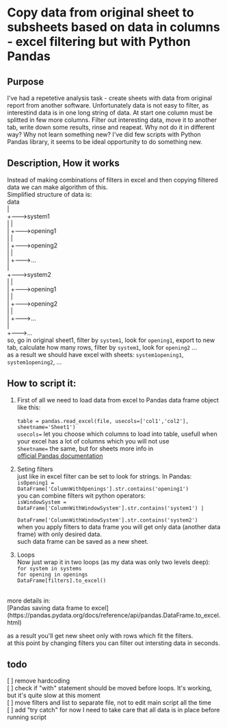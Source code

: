 # Copy data from original sheet to subsheets based on data in columns - excel filtering but with Python Pandas

## Purpose
I've had a repetetive analysis task - create sheets with data from original report from another software. Unfortunately data is not easy to filter, as interestind data is in one long string of data. At start one column must be splitted in few more columns. Filter out interesting data, move it to another tab, write down some results, rinse and reapeat. 
Why not do it in different way? Why not learn something new?
I've did few scripts with Python Pandas library, it seems to be ideal opportunity to do something new.

## Description, How it works
Instead of making combinations of filters in excel and then copying filtered data we can make algorithm of this.<br>
 Simplified structure of data is:<br>
data<br>
  |<br>
  +--->system1<br>
  |      |<br>
  |      +--->opening1<br>
  |      |<br>
  |      +--->opening2<br>
  |      |<br>
  |      +--->...<br>
  |<br>
  +--->system2<br>
  |      |<br>
  |      +--->opening1<br>
  |      |<br>
  |      +--->opening2<br>
  |      |<br>
  |      +--->...<br>
  |<br>
  +--->...<br>
so, go in original sheet1, filter by `system1`, look for `opening1`, export to new tab, calculate how many rows, filter by `system1`, look for `opening2` ...<br>
as a result we should have excel with sheets: `system1opening1`, `system1opening2`, ...<br>

## How to script it:

1. First of all we need to load data from excel to Pandas data frame object like this:<br><br>
`table = pandas.read_excel(file, usecols=['col1','col2'], sheetname='Sheet1')`<br>
`usecols=` let you choose which columns to load into table, usefull when your excel has a lot of columns which you will not use<br>
`Sheetname=` the same, but for sheets
more info in<br>
[official Pandas documentation](https://pandas.pydata.org/docs/reference/api/pandas.read_excel.html)<br>

2. Seting filters<br>
just like in excel filter can be set to look for strings. In Pandas:<br>
`isOpening1 = DataFrame['ColumnWithOpenings'].str.contains('opening1')`<br>
you can combine filters wit python operators:<br>
`isWindowSystem = DataFrame['ColumnWithWindowSystem'].str.contains('system1') |`<br>
`		  DataFrame['ColumnWithWindowSystem'].str.contains('system2')`<br>
when you apply filters to data frame you will get only data (another data frame) with only desired data.<br>
such data frame can be saved as a new sheet.
3. Loops<br>
Now just wrap it in two loops (as my data was only two levels deep):<br>
`for system in systems`<br>
	`for opening in openings`<br>
		`DataFrame[filters].to_excel()`<br>
<br>
more details in:<br>
[Pandas saving data frame to excel](https://pandas.pydata.org/docs/reference/api/pandas.DataFrame.to_excel.html) <br>

as a result you'll get new sheet only with rows which fit the filters.<br>
at this point by changing filters you can filter out intersting data in seconds.<br>

## todo
[ ] remove hardcoding<br>
[ ] check if "with" statement should be moved before loops. It's working, but it's quite slow at this moment<br>
[ ] move filters and list to separate file, not to edit main script all the time<br>
[ ] add "try catch" for now I need to take care that all data is in place before running script<br>
